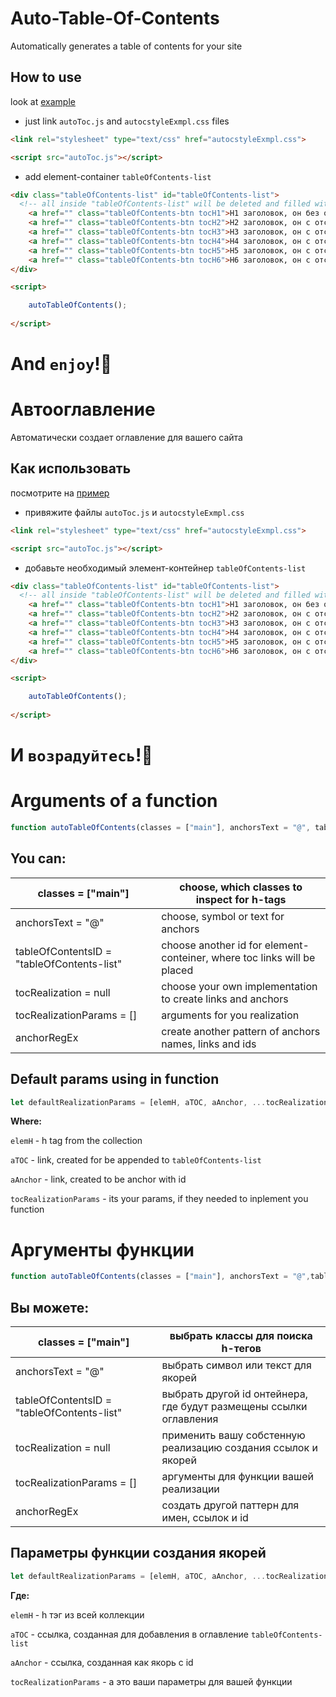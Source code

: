 # Auto-Table-Of-Contents
Automatically generates a table of contents for your site

## How to use
look at [example](https://github.com/NudeUnicorn/Auto-Table-Of-Contents/tree/main/Example)

- just link `autoToc.js` and `autocstyleExmpl.css` files

```html
<link rel="stylesheet" type="text/css" href="autocstyleExmpl.css">

<script src="autoToc.js"></script>
```

- add element-container `tableOfContents-list`

```html
<div class="tableOfContents-list" id="tableOfContents-list">
  <!-- all inside "tableOfContents-list" will be deleted and filled with you h-tags anchors-->
    <a href="" class="tableOfContents-btn tocH1">H1 заголовок, он без отступа</a>
    <a href="" class="tableOfContents-btn tocH2">H2 заголовок, он с отступом</a>
    <a href="" class="tableOfContents-btn tocH3">H3 заголовок, он с отступом</a>
    <a href="" class="tableOfContents-btn tocH4">H4 заголовок, он с отступом</a>
    <a href="" class="tableOfContents-btn tocH5">H5 заголовок, он с отступом</a>
    <a href="" class="tableOfContents-btn tocH6">H6 заголовок, он с отступом</a>
</div>

<script>

    autoTableOfContents();
    
</script>
```

# And `enjoy`!🎉

# Автооглавление
Автоматически создает оглавление для вашего сайта

## Как использовать
посмотрите на [пример](https://github.com/NudeUnicorn/Auto-Table-Of-Contents/tree/main/Example)

- привяжите файлы `autoToc.js` и `autocstyleExmpl.css`

```html
<link rel="stylesheet" type="text/css" href="autocstyleExmpl.css">

<script src="autoToc.js"></script>
```

- добавьте необходимый элемент-контейнер `tableOfContents-list`

```html
<div class="tableOfContents-list" id="tableOfContents-list">
  <!-- all inside "tableOfContents-list" will be deleted and filled with you h-tags anchors-->
    <a href="" class="tableOfContents-btn tocH1">H1 заголовок, он без отступа</a>
    <a href="" class="tableOfContents-btn tocH2">H2 заголовок, он с отступом</a>
    <a href="" class="tableOfContents-btn tocH3">H3 заголовок, он с отступом</a>
    <a href="" class="tableOfContents-btn tocH4">H4 заголовок, он с отступом</a>
    <a href="" class="tableOfContents-btn tocH5">H5 заголовок, он с отступом</a>
    <a href="" class="tableOfContents-btn tocH6">H6 заголовок, он с отступом</a>
</div>

<script>

    autoTableOfContents();
    
</script>
```

# И `возрадуйтесь`!🎉


# Arguments of a function

```js
function autoTableOfContents(classes = ["main"], anchorsText = "@", tableOfContentsID = "tableOfContents-list", tocRealization = null, tocRealizationParams = [], anchorRegEx = /^[А-яёЁ]*/g) {...}
```
## You can:

|classes = ["main"]|choose, which classes to inspect for h-tags|
| --- | ---- |
|anchorsText = "@"|choose, symbol or text for anchors|
| tableOfContentsID = "tableOfContents-list"|choose another id for element-conteiner, where toc links will be placed|
| tocRealization = null  | choose your own implementation to create links and anchors  |
| tocRealizationParams = []  | arguments for you realization |
| anchorRegEx  | create another pattern of anchors names, links and ids | 

## Default params using in function

```js
let defaultRealizationParams = [elemH, aTOC, aAnchor, ...tocRealizationParams];
```

**Where:**

`elemH` - h tag from the collection

`aTOC` - link, created for be appended to `tableOfContents-list`

`aAnchor` - link, created to be anchor with id

`tocRealizationParams` - its your params, if they needed to inplement you function

# Аргументы функции

```js
function autoTableOfContents(classes = ["main"], anchorsText = "@",tableOfContentsID = "tableOfContents-list", tocRealization = null,tocRealizationParams = [], anchorRegEx = /^[А-яёЁ]*/g) {...}
```
## Вы можете:

|classes = ["main"]  | выбрать классы для поиска h-тегов|
| --- | ---- |
|anchorsText = "@"  |  выбрать символ или текст для якорей|
|tableOfContentsID = "tableOfContents-list"  | выбрать другой id онтейнера, где будут размещены ссылки оглавления|
|tocRealization = null  | применить вашу собстенную реализацию создания ссылок и якорей |
|tocRealizationParams = []  | аргументы для функции вашей реализации |
|anchorRegEx  | создать другой паттерн для имен, ссылок и id |

## Параметры функции создания якорей

```js
let defaultRealizationParams = [elemH, aTOC, aAnchor, ...tocRealizationParams];
```

**Где:**

`elemH` - h тэг из всей коллекции

`aTOC` - ссылка, созданная для добавления в оглавление `tableOfContents-list`

`aAnchor` - ссылка, созданная как якорь с id

`tocRealizationParams` - а это ваши параметры для вашей функции

